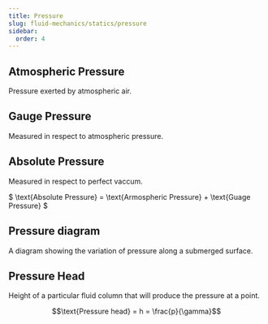 ```yaml
---
title: Pressure
slug: fluid-mechanics/statics/pressure
sidebar:
  order: 4
---
```


## Atmospheric Pressure

Pressure exerted by atmospheric air.

## Gauge Pressure

Measured in respect to atmospheric pressure.

## Absolute Pressure

Measured in respect to perfect vaccum.

$ \text{Absolute Pressure} = \text{Armospheric Pressure} + \text{Guage Pressure}
$

## Pressure diagram

A diagram showing the variation of pressure along a submerged surface.

## Pressure Head

Height of a particular fluid column that will produce the pressure at a point.

```math
\text{Pressure head} = h = \frac{p}{\gamma}
```
